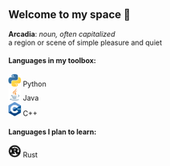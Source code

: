 ## Welcome to my space 👋

**Arcadia**: *noun, often capitalized*<br>
a region or scene of simple pleasure and quiet

#### Languages in my toolbox:
<img src="https://github.com/Arcadia047/Arcadia047/blob/main/languageicons/Python-logo-notext.svg" width="25"/> Python  
<img src="https://github.com/Arcadia047/Arcadia047/blob/main/languageicons/java-icon.svg" width="25"/> Java  
<img src="https://github.com/Arcadia047/Arcadia047/blob/main/languageicons/ISO_C%2B%2B_Logo.svg" width="25"/> C++  

#### Languages I plan to learn:
<img src="https://github.com/Arcadia047/Arcadia047/blob/main/languageicons/Rust_programming_language_black_logo.svg" width="25"/> Rust









<!--
**04Orpheus/04Orpheus** is a ✨ _special_ ✨ repository because its `README.md` (this file) appears on your GitHub profile.

Here are some ideas to get you started:

- 🔭 I’m currently working on ...
- 🌱 I’m currently learning ...
- 👯 I’m looking to collaborate on ...
- 🤔 I’m looking for help with ...
- 💬 Ask me about ...
- 📫 How to reach me: ...
- 😄 Pronouns: ...
- ⚡ Fun fact: ...
-->
